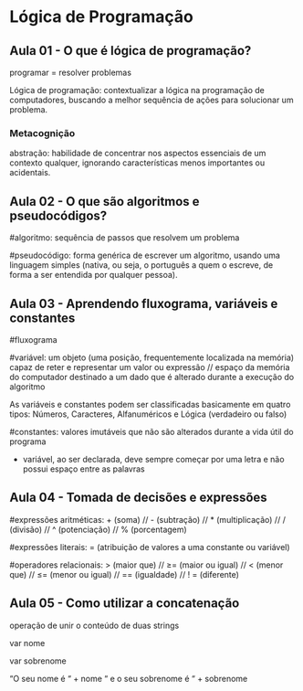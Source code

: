 # Lógica de Programação

## Aula 01 - O que é lógica de programação?

programar = resolver problemas

Lógica de programação: contextualizar a lógica na programação de computadores, buscando a melhor sequência de ações para solucionar um problema.

### Metacognição

abstração: habilidade de concentrar nos aspectos essenciais de um contexto qualquer, ignorando características menos importantes ou acidentais.

## Aula 02 - O que são algoritmos e pseudocódigos?

#algoritmo: sequência de passos que resolvem um problema

#pseudocódigo: forma genérica de escrever um algoritmo, usando uma linguagem simples (nativa, ou seja, o português a quem o escreve, de forma a ser entendida por qualquer pessoa).

## Aula 03 - Aprendendo fluxograma, variáveis e constantes

#fluxograma

#variável: um objeto (uma posição, frequentemente localizada na memória) capaz de reter e representar um valor ou expressão // espaço da memória do computador destinado a um dado que é alterado durante a execução do algoritmo

As variáveis e constantes podem ser classificadas basicamente em quatro tipos: Números, Caracteres, Alfanuméricos e Lógica (verdadeiro ou falso)

#constantes: valores imutáveis que não são alterados durante a vida útil do programa 

- variável, ao ser declarada, deve sempre começar por uma letra e não possui espaço entre as palavras

## Aula 04 - Tomada de decisões e expressões

#expressões aritméticas: + (soma) // - (subtração)  // * (multiplicação)  // / (divisão) // ^ (potenciação) // % (porcentagem)

#expressões literais: = (atribuição de valores a uma constante ou variável)

#operadores relacionais: > (maior que) // ≥= (maior ou igual) // < (menor que) // ≤= (menor ou igual) // == (igualdade) // ! = (diferente)

## Aula 05 - Como utilizar a concatenação

operação de unir o conteúdo de duas strings 

var nome

var sobrenome

“O seu nome é “ + nome “ e o seu sobrenome é “ + sobrenome
